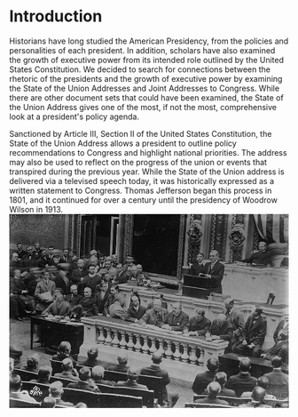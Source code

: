 # Introduction

Historians have long studied the American Presidency, from the policies and personalities of each president. In addition, scholars have also examined the growth of executive power from its intended role outlined by the United States Constitution. We decided to search for connections between the rhetoric of the presidents and the growth of executive power by examining the State of the Union Addresses and Joint Addresses to Congress. While there are other document sets that could have been examined, the State of the Union Address gives one of the most, if not the most, comprehensive look at a president's policy agenda.

Sanctioned by Article III, Section II of the United States Constitution, the State of the Union Address allows a president to outline policy recommendations to Congress and highlight national priorities. The address may also be used to reflect on the progress of the union or events that transpired during the previous year. While the State of the Union address is delivered via a televised speech today, it was historically expressed as a written statement to Congress. Thomas Jefferson began this process in 1801, and it continued for over a century until the presidency of Woodrow Wilson in 1913.
![Wilson Addressing Congress, 1913](docs\imgs\Woodrow_Wilson_addressing_Congress.jpg)
